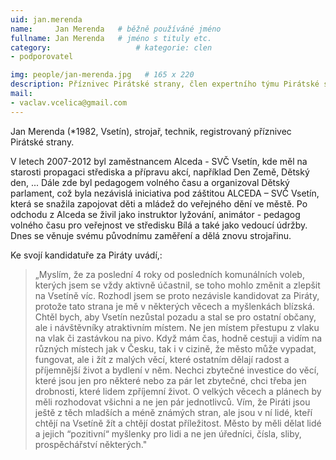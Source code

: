 ```yaml
---
uid: jan.merenda
name:     Jan Merenda  	# běžně používáné jméno
fullname: Jan Merenda  	# jméno s tituly etc.
category:                   # kategorie: clen
- podporovatel

img: people/jan-merenda.jpg   # 165 x 220
description: Příznivec Pirátské strany, člen expertního týmu Pirátské strany pro dopravu, lídr kandidátky v komunálních volbách 2018. # kratký popis, max 160 znaků
mail:
- vaclav.vcelica@gmail.com
---
```


Jan Merenda (*1982, Vsetín), strojař, technik, registrovaný příznivec Pirátské strany.

V letech 2007-2012 byl zaměstnancem Alceda - SVČ Vsetín, kde měl na starosti propagaci střediska a přípravu akcí, například Den Země, Dětský den, ... Dále zde byl pedagogem volného času a organizoval Dětský parlament, což byla nezávislá iniciativa pod záštitou ALCEDA – SVČ Vsetín, která se snažila zapojovat děti a mládež do veřejného dění ve městě. Po odchodu z Alceda se živil jako instruktor lyžování, animátor - pedagog volného času pro veřejnost ve středisku Bílá a také jako vedoucí údržby. Dnes se věnuje svému původnímu zaměření a dělá znovu strojařinu.

Ke svojí kandidatuře za Piráty uvádí,:

>„Myslím, že za poslední 4 roky od posledních komunálních voleb, kterých jsem se vždy aktivně účastnil, se toho mohlo změnit a zlepšit na Vsetíně víc. Rozhodl jsem se proto nezávisle kandidovat za Piráty, protože tato strana je mě v některých věcech a myšlenkách blízská. Chtěl bych, aby Vsetín nezůstal pozadu a stal se pro ostatní občany, ale i návštěvníky atraktivním místem. Ne jen místem přestupu z vlaku na vlak či zastávkou na pivo. Když mám čas, hodně cestuji a vidím na různých místech jak v Česku, tak i v cizině, že město může vypadat, fungovat, ale i žít z malých věcí, které ostatním dělají radost a příjemnější život a bydlení v něm. Nechci zbytečné investice do věcí, které jsou jen pro některé nebo za pár let zbytečné, chci třeba jen drobnosti, které lidem zpříjemní život. O velkých věcech a plánech by měli rozhodovat všichni a ne jen pár jednotlivců. Vím, že Piráti jsou ještě z těch mladších a méně známých stran, ale jsou v ní lidé, kteří chtějí na Vsetíně žít a chtějí dostat příležitost. Město by měli dělat lidé a jejich “pozitivní“ myšlenky pro lidi a ne jen úředníci, čísla, sliby, prospěchářství některých."
